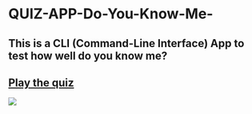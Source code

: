 # QUIZ-APP-Do-You-Know-Me-
## This is a CLI (Command-Line Interface) App to test how well do you know me?

## [Play the quiz](https://replit.com/@ishagupta2103/Do-You-Know-Me-Quiz-App?embed=1&output=1#index.js)

![](https://pollsgo.com/imageQuizBanner.jpg)
